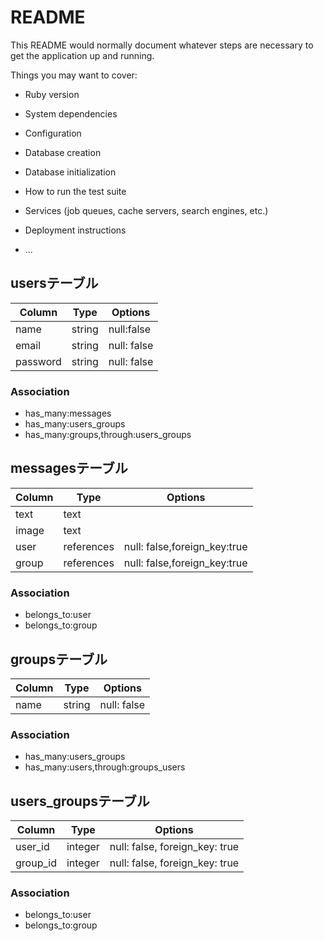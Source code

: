 # README

This README would normally document whatever steps are necessary to get the
application up and running.

Things you may want to cover:

* Ruby version

* System dependencies

* Configuration

* Database creation

* Database initialization

* How to run the test suite

* Services (job queues, cache servers, search engines, etc.)

* Deployment instructions

* ...
## usersテーブル

|Column|Type|Options|
|------|----|-------|
|name|string|null:false|
|email|string|null: false|
|password|string|null: false|

### Association
- has_many:messages
- has_many:users_groups
- has_many:groups,through:users_groups

## messagesテーブル

|Column|Type|Options|
|------|----|-------|
|text|text||
|image|text||
|user|references|null: false,foreign_key:true|
|group|references|null: false,foreign_key:true|

### Association
- belongs_to:user
- belongs_to:group

## groupsテーブル

|Column|Type|Options|
|------|----|-------|
|name|string|null: false|

### Association
- has_many:users_groups
- has_many:users,through:groups_users

## users_groupsテーブル

|Column|Type|Options|
|------|----|-------|
|user_id|integer|null: false, foreign_key: true|
|group_id|integer|null: false, foreign_key: true|

### Association
- belongs_to:user
- belongs_to:group